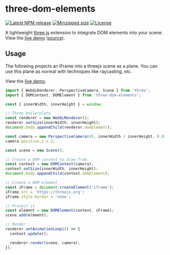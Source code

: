 # three-dom-elements

[![Latest NPM release](https://img.shields.io/npm/v/three-dom-elements.svg)](https://www.npmjs.com/package/three-dom-elements)
[![Minzipped size](https://badgen.net/bundlephobia/minzip/three-dom-elements)](https://bundlephobia.com/result?p=three-dom-elements)
[![License](https://img.shields.io/badge/license-MIT-007ec6.svg)](https://github.com/CodyJasonBennett/three-dom-elements/blob/master/LICENSE)

A lightweight [three.js](https://github.com/mrdoob/three.js) extension to integrate DOM elements into your scene. View the [live demo](https://three-dom-elements.codyb.co) ([source](/examples/index.html)).

## Usage

The following projects an iFrame into a threejs scene as a plane.
You can use this plane as normal with techniques like raycasting, etc.

View the [live demo](https://codesandbox.io/s/three-dom-elements-cg2uc).

```js
import { WebGLRenderer, PerspectiveCamera, Scene } from 'three';
import { DOMContext, DOMElement } from 'three-dom-elements';

const { innerWidth, innerHeight } = window;

// Three boilerplate
const renderer = new WebGLRenderer();
renderer.setSize(innerWidth, innerHeight);
document.body.appendChild(renderer.domElement);

const camera = new PerspectiveCamera(45, innerWidth / innerHeight, 0.01, 10);
camera.position.z = 2;

const scene = new Scene();

// Create a DOM context to draw from
const context = new DOMContext(camera);
context.setSize(innerWidth, innerHeight);
document.body.appendChild(context.domElement);

// Create a DOM element
const iFrame = document.createElement('iframe');
iFrame.src = 'https://threejs.org';
iFrame.style.border = 'none';

// Project it
const element = new DOMElement(context, iFrame);
scene.add(element);

// Render
renderer.setAnimationLoop(() => {
  context.update();

  renderer.render(scene, camera);
});
```
